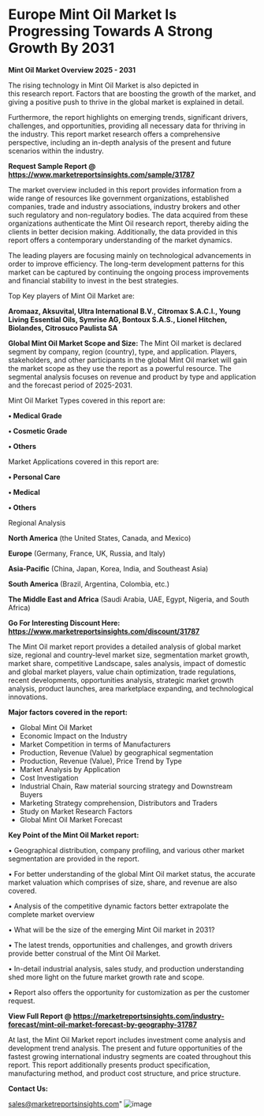 # Europe Mint Oil Market Is Progressing Towards A Strong Growth By 2031

<Strong> Mint Oil Market Overview 2025 - 2031</strong>

The rising technology in Mint Oil Market is also depicted in this research report. Factors that are boosting the growth of the market, and giving a positive push to thrive in the global market is explained in detail.

Furthermore, the report highlights on emerging trends, significant drivers, challenges, and opportunities, providing all necessary data for thriving in the industry. This report market research offers a comprehensive perspective, including an in-depth analysis of the present and future scenarios within the industry.

<strong>Request Sample Report @ <a href=https://www.marketreportsinsights.com/sample/31787>https://www.marketreportsinsights.com/sample/31787</a></strong>

The market overview included in this report provides information from a wide range of resources like government organizations, established companies, trade and industry associations, industry brokers and other such regulatory and non-regulatory bodies. The data acquired from these organizations authenticate the Mint Oil research report, thereby aiding the clients in better decision making. Additionally, the data provided in this report offers a contemporary understanding of the market dynamics.

The leading players are focusing mainly on technological advancements in order to improve efficiency. The long-term development patterns for this market can be captured by continuing the ongoing process improvements and financial stability to invest in the best strategies.

Top Key players of Mint Oil Market are:

<strong>Aromaaz, Aksuvital, Ultra International B.V., Citromax S.A.C.I., Young Living Essential Oils, Symrise AG, Bontoux S.A.S., Lionel Hitchen, Biolandes, Citrosuco Paulista SA</strong>

<strong><b>Global Mint Oil Market Scope and Size:</b></strong>
The Mint Oil market is declared segment by company, region (country), type, and application. Players, stakeholders, and other participants in the global Mint Oil market will gain the market scope as they use the report as a powerful resource. The segmental analysis focuses on revenue and product by type and application and the forecast period of 2025-2031.

Mint Oil Market Types covered in this report are:

<strong>• Medical Grade

• Cosmetic Grade

• Others</strong>

Market Applications covered in this report are:

<strong>• Personal Care

• Medical

• Others</strong> 

Regional Analysis

<strong>North America</strong> (the United States, Canada, and Mexico)

<strong>Europe</strong> (Germany, France, UK, Russia, and Italy)

<strong>Asia-Pacific</strong> (China, Japan, Korea, India, and Southeast Asia)

<strong>South America</strong> (Brazil, Argentina, Colombia, etc.)

<strong>The Middle East and Africa</strong> (Saudi Arabia, UAE, Egypt, Nigeria, and South Africa)

<strong>Go For Interesting Discount Here: <a href=https://www.marketreportsinsights.com/discount/31787>https://www.marketreportsinsights.com/discount/31787</a></strong>

The Mint Oil market report provides a detailed analysis of global market size, regional and country-level market size, segmentation market growth, market share, competitive Landscape, sales analysis, impact of domestic and global market players, value chain optimization, trade regulations, recent developments, opportunities analysis, strategic market growth analysis, product launches, area marketplace expanding, and technological innovations.

<strong><b>Major factors covered in the report:</b></strong>
<ul>
  <li>Global Mint Oil Market </li>
  <li>Economic Impact on the Industry</li>
  <li>Market Competition in terms of Manufacturers</li>
  <li>Production, Revenue (Value) by geographical segmentation</li>
  <li>Production, Revenue (Value), Price Trend by Type</li>
  <li>Market Analysis by Application</li>
  <li>Cost Investigation</li>
  <li>Industrial Chain, Raw material sourcing strategy and Downstream Buyers</li>
  <li>Marketing Strategy comprehension, Distributors and Traders</li>
  <li>Study on Market Research Factors</li>
  <li>Global Mint Oil Market Forecast</li>
</ul>

<strong><b>Key Point of the Mint Oil Market report:</b></strong>

• Geographical distribution, company profiling, and various other market segmentation are provided in the report.

• For better understanding of the global Mint Oil market status, the accurate market valuation which comprises of size, share, and revenue are also covered.

• Analysis of the competitive dynamic factors better extrapolate the complete market overview

• What will be the size of the emerging Mint Oil market in 2031?

• The latest trends, opportunities and challenges, and growth drivers provide better construal of the Mint Oil Market.

• In-detail industrial analysis, sales study, and production understanding shed more light on the future market growth rate and scope.

• Report also offers the opportunity for customization as per the customer request.

<strong><b>View Full Report @ <a href=https://marketreportsinsights.com/industry-forecast/mint-oil-market-forecast-by-geography-31787>https://marketreportsinsights.com/industry-forecast/mint-oil-market-forecast-by-geography-31787</a></b></strong>


At last, the Mint Oil Market report includes investment come analysis and development trend analysis. The present and future opportunities of the fastest growing international industry segments are coated throughout this report. This report additionally presents product specification, manufacturing method, and product cost structure, and price structure.

<strong>Contact Us:</strong>

sales@marketreportsinsights.com"
![image](https://github.com/user-attachments/assets/476615f6-67f4-4739-8fcb-b239f4d6bc2e)
